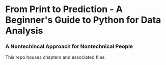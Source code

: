 # From Print to Prediction - A Beginner's Guide to Python for Data Analysis
### A Nontechincal Approach for Nontechnical People
This repo houses chapters and associated files.
